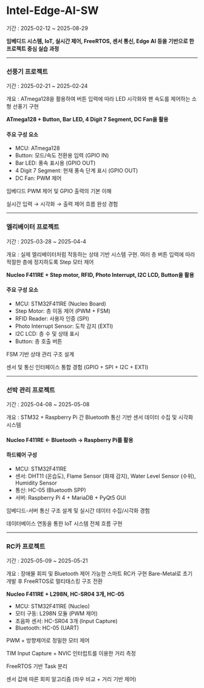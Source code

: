 # Intel-Edge-AI-SW
 
 기간 : 2025-02-12 ~ 2025-08-29

**임베디드 시스템, IoT, 실시간 제어, FreeRTOS, 센서 통신, Edge AI 등을 기반으로 한 프로젝트 중심 실습 과정**

---

### 선풍기 프로젝트

 기간 : 2025-02-21 ~ 2025-02-24

 개요 : ATmega128을 활용하여 버튼 입력에 따라 LED 시각화와 팬 속도를 제어하는 소형 선풍기 구현

**ATmega128 + Button, Bar LED, 4 Digit 7 Segment, DC Fan을 활용**

#### 주요 구성 요소
- MCU: ATmega128
- Button: 모드/속도 전환용 입력 (GPIO IN)
- Bar LED: 풍속 표시용 (GPIO OUT)
- 4 Digit 7 Segment: 현재 풍속 단계 표시 (GPIO OUT)
- DC Fan: PWM 제어

임베디드 PWM 제어 및 GPIO 출력의 기본 이해

실시간 입력 → 시각화 → 출력 제어 흐름 완성 경험

---

### 엘리베이터 프로젝트

 기간 : 2025-03-28 ~ 2025-04-4

 개요 : 실제 엘리베이터처럼 작동하는 상태 기반 시스템 구현. 여러 층 버튼 입력에 따라 적절한 층에 정지하도록 Step 모터 제어
 
**Nucleo F411RE + Step motor, RFID, Photo Interrupt, I2C LCD, Button을 활용**

#### 주요 구성 요소
- MCU: STM32F411RE (Nucleo Board)
- Step Motor: 층 이동 제어 (PWM + FSM)
- RFID Reader: 사용자 인증 (SPI)
- Photo Interrupt Sensor: 도착 감지 (EXTI)
- I2C LCD: 층 수 및 상태 표시
- Button: 층 호출 버튼

FSM 기반 상태 관리 구조 설계

센서 및 통신 인터페이스 통합 경험 (GPIO + SPI + I2C + EXTI)

---

### 선박 관리 프로젝트

 기간 : 2025-04-08 ~ 2025-05-08

 개요 : STM32 + Raspberry Pi 간 Bluetooth 통신 기반 센서 데이터 수집 및 시각화 시스템

#### Nucleo F411RE <- Bluetooth -> Raspberry Pi를 활용

#### 하드웨어 구성
- MCU: STM32F411RE
- 센서: DHT11 (온습도), Flame Sensor (화재 감지), Water Level Sensor (수위), Humidity Sensor
- 통신: HC-05 (Bluetooth SPP)
- 서버: Raspberry Pi 4 + MariaDB + PyQt5 GUI

임베디드-서버 통신 구조 설계 및 실시간 데이터 수집/시각화 경험

데이터베이스 연동을 통한 IoT 시스템 전체 흐름 구현

---

### RC카 프로젝트

 기간 : 2025-05-09 ~ 2025-05-21

 개요 : 장애물 회피 및 Bluetooth 제어 가능한 스마트 RC카 구현
 Bare-Metal로 초기 개발 후 FreeRTOS로 멀티태스킹 구조 전환

**Nucleo F411RE + L298N, HC-SR04 3개, HC-05**

- MCU: STM32F411RE (Nucleo)
- 모터 구동: L298N 모듈 (PWM 제어)
- 초음파 센서: HC-SR04 3개 (Input Capture)
- Bluetooth: HC-05 (UART)

PWM + 방향제어로 정밀한 모터 제어

TIM Input Capture + NVIC 인터럽트를 이용한 거리 측정

FreeRTOS 기반 Task 분리

센서 값에 따른 회피 알고리즘 (좌우 비교 + 거리 기반 제어)